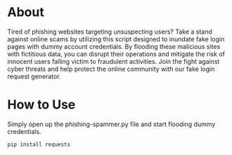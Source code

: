 # About

Tired of phishing websites targeting unsuspecting users? Take a stand against online scams by utilizing this script designed to inundate fake login pages with dummy account credentials. By flooding these malicious sites with fictitious data, you can disrupt their operations and mitigate the risk of innocent users falling victim to fraudulent activities. Join the fight against cyber threats and help protect the online community with our fake login request generator.

# How to Use

Simply open up the phishing-spammer.py file and start flooding dummy credentials.

``pip install requests``

